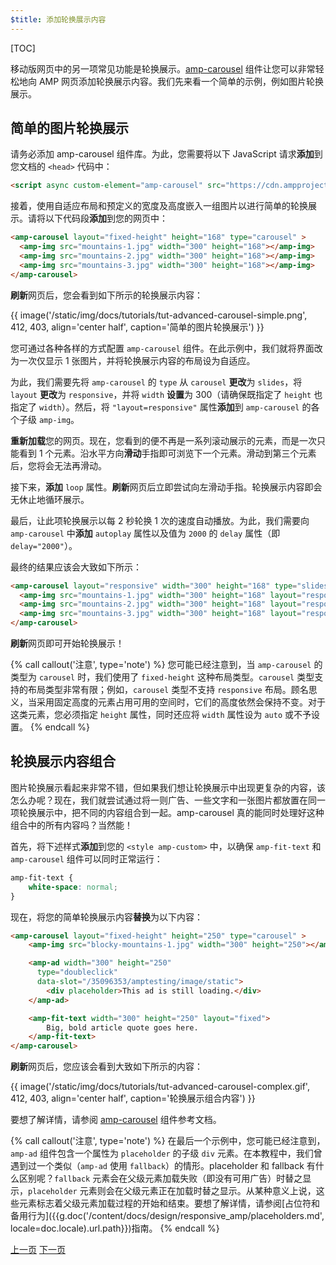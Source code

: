 ```yaml
---
$title: 添加轮换展示内容
---
```


[TOC]

移动版网页中的另一项常见功能是轮换展示。[amp-carousel](/zh_cn/docs/reference/components/amp-carousel.html) 组件让您可以非常轻松地向 AMP 网页添加轮换展示内容。我们先来看一个简单的示例，例如图片轮换展示。

## 简单的图片轮换展示

请务必添加 amp-carousel 组件库。为此，您需要将以下 JavaScript 请求**添加**到您文档的 `<head>` 代码中：

```html
<script async custom-element="amp-carousel" src="https://cdn.ampproject.org/v0/amp-carousel-0.1.js"></script>
```

接着，使用自适应布局和预定义的宽度及高度嵌入一组图片以进行简单的轮换展示。请将以下代码段**添加**到您的网页中：

```html
<amp-carousel layout="fixed-height" height="168" type="carousel" >
  <amp-img src="mountains-1.jpg" width="300" height="168"></amp-img>
  <amp-img src="mountains-2.jpg" width="300" height="168"></amp-img>
  <amp-img src="mountains-3.jpg" width="300" height="168"></amp-img>
</amp-carousel>
```

**刷新**网页后，您会看到如下所示的轮换展示内容：

{{ image('/static/img/docs/tutorials/tut-advanced-carousel-simple.png', 412, 403, align='center half', caption='简单的图片轮换展示') }}

您可通过各种各样的方式配置 `amp-carousel` 组件。在此示例中，我们就将界面改为一次仅显示 1 张图片，并将轮换展示内容的布局设为自适应。

为此，我们需要先将 `amp-carousel` 的 `type` 从 `carousel` **更改**为 `slides`，将 `layout` **更改**为 `responsive`，并将 `width` **设置**为 300（请确保既指定了 `height` 也指定了 `width`）。然后，将 `"layout=responsive"` 属性**添加**到 `amp-carousel` 的各个子级 `amp-img`。

**重新加载**您的网页。现在，您看到的便不再是一系列滚动展示的元素，而是一次只能看到 1 个元素。沿水平方向**滑动**手指即可浏览下一个元素。滑动到第三个元素后，您将会无法再滑动。

接下来，**添加** `loop` 属性。**刷新**网页后立即尝试向左滑动手指。轮换展示内容即会无休止地循环展示。

最后，让此项轮换展示以每 2 秒轮换 1 次的速度自动播放。为此，我们需要向 `amp-carousel` 中**添加** `autoplay` 属性以及值为 `2000` 的 `delay` 属性（即 `delay="2000"`）。

最终的结果应该会大致如下所示：

```html
<amp-carousel layout="responsive" width="300" height="168" type="slides" autoplay delay="2000" loop>
  <amp-img src="mountains-1.jpg" width="300" height="168" layout="responsive"></amp-img>
  <amp-img src="mountains-2.jpg" width="300" height="168" layout="responsive"></amp-img>
  <amp-img src="mountains-3.jpg" width="300" height="168" layout="responsive"></amp-img>
</amp-carousel>
```

**刷新**网页即可开始轮换展示！

{% call callout('注意', type='note') %}
您可能已经注意到，当 `amp-carousel` 的类型为 `carousel` 时，我们使用了 `fixed-height` 这种布局类型。`carousel` 类型支持的布局类型非常有限；例如，`carousel` 类型不支持 `responsive` 布局。顾名思义，当采用固定高度的元素占用可用的空间时，它们的高度依然会保持不变。对于这类元素，您必须指定 `height` 属性，同时还应将 `width` 属性设为 `auto` 或不予设置。
{% endcall %}

## 轮换展示内容组合

图片轮换展示看起来非常不错，但如果我们想让轮换展示中出现更复杂的内容，该怎么办呢？现在，我们就尝试通过将一则广告、一些文字和一张图片都放置在同一项轮换展示中，把不同的内容组合到一起。amp-carousel 真的能同时处理好这种组合中的所有内容吗？当然能！

首先，将下述样式**添加**到您的 `<style amp-custom>` 中，以确保 `amp-fit-text` 和 `amp-carousel` 组件可以同时正常运行：

```css
amp-fit-text {
    white-space: normal;
}
```

现在，将您的简单轮换展示内容**替换**为以下内容：

```html
<amp-carousel layout="fixed-height" height="250" type="carousel" >
    <amp-img src="blocky-mountains-1.jpg" width="300" height="250"></amp-img>

    <amp-ad width="300" height="250"
      type="doubleclick"
      data-slot="/35096353/amptesting/image/static">
        <div placeholder>This ad is still loading.</div>
    </amp-ad>

    <amp-fit-text width="300" height="250" layout="fixed">
        Big, bold article quote goes here.
    </amp-fit-text>
</amp-carousel>
```

**刷新**网页后，您应该会看到大致如下所示的内容：

{{ image('/static/img/docs/tutorials/tut-advanced-carousel-complex.gif', 412, 403, align='center half', caption='轮换展示组合内容') }}

要想了解详情，请参阅 [amp-carousel](/zh_cn/docs/reference/components/amp-carousel.html) 组件参考文档。

{% call callout('注意', type='note') %}
在最后一个示例中，您可能已经注意到，`amp-ad` 组件包含一个属性为 `placeholder` 的子级 `div` 元素。在本教程中，我们曾遇到过一个类似（`amp-ad` 使用 `fallback`）的情形。placeholder 和 fallback 有什么区别呢？`fallback` 元素会在父级元素加载失败（即没有可用广告）时替之显示，`placeholder` 元素则会在父级元素正在加载时替之显示。从某种意义上说，这些元素标志着父级元素加载过程的开始和结束。要想了解详情，请参阅[占位符和备用行为]({{g.doc('/content/docs/design/responsive_amp/placeholders.md', locale=doc.locale).url.path}})指南。
{% endcall %}

<div class="prev-next-buttons">
  <a class="button prev-button" href="{{g.doc('/content/docs/fundamentals/add_advanced/adding_components.md', locale=doc.locale).url.path}}"><span class="arrow-prev">上一页</span></a>
  <a class="button next-button" href="{{g.doc('/content/docs/fundamentals/add_advanced/tracking_data.md', locale=doc.locale).url.path}}"><span class="arrow-next">下一页</span></a>
</div>
